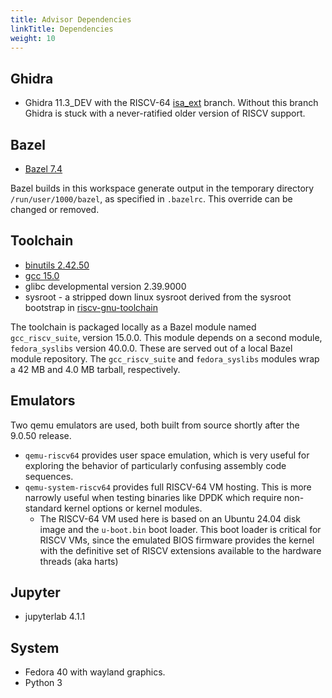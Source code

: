 ```yaml
---
title: Advisor Dependencies
linkTitle: Dependencies
weight: 10
---
```


## Ghidra

* Ghidra 11.3_DEV with the RISCV-64 [isa_ext](https://github.com/thixotropist/ghidra/tree/isa_ext) branch.
Without this branch Ghidra is stuck with a never-ratified older version of RISCV support.

## Bazel

* [Bazel 7.4](https://github.com/bazelbuild/bazel/releases)

Bazel builds in this workspace generate output in the temporary directory `/run/user/1000/bazel`, as specified in `.bazelrc`.
This override can be changed or removed. 

## Toolchain

* [binutils 2.42.50](https://sourceware.org/git/binutils-gdb)
* [gcc 15.0](https://gcc.gnu.org/git/gcc)
* glibc developmental version 2.39.9000
* sysroot - a stripped down linux sysroot derived from the sysroot bootstrap in
  [riscv-gnu-toolchain](https://github.com/riscv-collab/riscv-gnu-toolchain)

The toolchain is packaged locally as a Bazel module named `gcc_riscv_suite`, version 15.0.0.
This module depends on a second module, `fedora_syslibs` version 40.0.0.  These are served out of a local
Bazel module repository.
The `gcc_riscv_suite` and `fedora_syslibs` modules wrap a 42 MB and 4.0 MB tarball, respectively.

## Emulators

Two qemu emulators are used, both built from source shortly after the 9.0.50 release.
* `qemu-riscv64` provides user space emulation, which is very useful for exploring the behavior of
  particularly confusing assembly code sequences.
* `qemu-system-riscv64` provides full RISCV-64 VM hosting.  This is more narrowly useful when testing
  binaries like DPDK which require non-standard kernel options or kernel modules.
    * The RISCV-64 VM used here is based on an Ubuntu 24.04 disk image and the `u-boot.bin` boot loader.
      This boot loader is critical for RISCV VMs, since the emulated BIOS firmware provides the kernel
      with the definitive set of RISCV extensions available to the hardware threads (aka harts)

## Jupyter

* jupyterlab 4.1.1

## System

* Fedora 40 with wayland graphics.
* Python 3